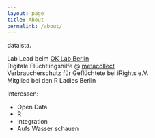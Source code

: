 ```yaml
---
layout: page
title: About
permalink: /about/
---
```


dataista.

Lab Lead beim <a href="http://codefor.de/berlin" target="_blank">OK Lab Berlin</a>  
Digitale Flüchtlingshilfe @ <a href="http://metacollect.org" target="_blank">metacollect</a>  
Verbraucherschutz für Geflüchtete bei iRights e.V.  
Mitglied bei den R Ladies Berlin

Interessen:
- Open Data
- R
- Integration
- Aufs Wasser schauen
